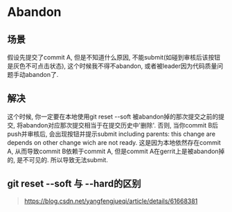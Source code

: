 # Abandon

## 场景

假设先提交了commit A, 但是不知道什么原因, 不能submit(如碰到审核后该按钮是灰色不可点击状态), 这个时候我不得不abandon, 或者被leader因为代码质量问题手动abandon了.

## 解决

这个时候, 你一定要在本地使用git reset --soft 被abandon掉的那次提交之前的提交, 将abandon对应那次提交相当于在提交历史中'删除'. 否则, 当你commit B后push并审核后, 会出现按钮并提示submit including parents: this change are depends on other change wich are not ready.
这是因为本地依然存在commit A, 从而导致commit B依赖于commit A, 但是commit A在gerrit上是被abandon掉的, 是不可见的. 所以导致无法submit.

## git reset --soft 与 --hard的区别

> <https://blog.csdn.net/yangfengjueqi/article/details/61668381>
